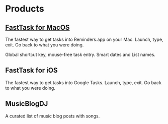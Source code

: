 # Products

## [FastTask for MacOS](./FastTaskMacOS_Overview.md)

The fastest way to get tasks into Reminders.app on your Mac.  Launch, type, exit.  Go back to what you were doing.

Global shortcut key, mouse-free task entry.  Smart dates and List names.

## FastTask for iOS

The fastest way to get tasks into Google Tasks. Launch, type, exit.  Go back to what you were doing.

## MusicBlogDJ

A curated list of music blog posts with songs.
